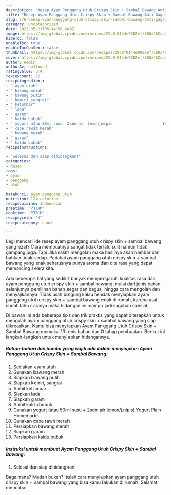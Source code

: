 ```yaml
---
description: "Resep Ayam Panggang Utuh Crispy Skin + Sambal Bawang Anti Gagal"
title: "Resep Ayam Panggang Utuh Crispy Skin + Sambal Bawang Anti Gagal"
slug: 276-resep-ayam-panggang-utuh-crispy-skin-sambal-bawang-anti-gagal
category: Uncategorized
date: 2022-05-21T05:44:50.643Z
image: https://img-global.cpcdn.com/recipes/29c8f0144e9002ef/680x482cq70/ayam-panggang-utuh-crispy-skin-sambal-bawang-foto-resep-utama.jpg
hideToc: false
enableToc: true
enableTocContent: false
thumbnail: https://img-global.cpcdn.com/recipes/29c8f0144e9002ef/680x482cq70/ayam-panggang-utuh-crispy-skin-sambal-bawang-foto-resep-utama.jpg
cover: https://img-global.cpcdn.com/recipes/29c8f0144e9002ef/680x482cq70/ayam-panggang-utuh-crispy-skin-sambal-bawang-foto-resep-utama.jpg
author: Admin
authorAv: notfound
ratingvalue: 3.4
reviewcount: 12
recipeingredient:
- " ayam utuh"
- " bawang merah"
- " bawang putih"
- " kemiri sangrai"
- " ketumbar"
- " lada"
- " garam"
- " kaldu bubuk"
- " yogurt atau 50ml susu  2sdm air lemonjnipis                      Yogurt Plain Homemade"
- " cabe rawit merah"
- " bawang merah"
- " garam"
- " kaldu bubuk"
recipeinstructions:

- "Selesai dan siap dihidangkan!"
categories:
- Resep
tags:
- ayam
- panggang
- utuh

katakunci: ayam panggang utuh 
nutrition: 124 calories
recipecuisine: Indonesian
preptime: "PT14M"
cooktime: "PT31M"
recipeyield: "4"
recipecategory: Lunch

---
```



Lagi mencari ide resep ayam panggang utuh crispy skin + sambal bawang yang lezat? Cara membuatnya sangat tidak terlalu sulit namun tidak gampang juga. Tapi Jika salah mengolah maka hasilnya akan hambar dan bahkan tidak sedap. Padahal ayam panggang utuh crispy skin + sambal bawang yang enak seharusnya punya aroma dan cita rasa yang dapat memancing selera kita.


Ada beberapa hal yang sedikit banyak mempengaruhi kualitas rasa dari ayam panggang utuh crispy skin + sambal bawang, mulai dari jenis bahan, selanjutnya pemilihan bahan segar dan bagus, hingga cara mengolah dan menyajikannya. Tidak usah bingung kalau hendak menyiapkan ayam panggang utuh crispy skin + sambal bawang enak di rumah, karena asal sudah tahu caranya maka hidangan ini mampu jadi suguhan spesial.




Di bawah ini ada beberapa tips dan trik praktis yang dapat diterapkan untuk mengolah ayam panggang utuh crispy skin + sambal bawang yang siap dikreasikan. Kamu bisa menyiapkan Ayam Panggang Utuh Crispy Skin + Sambal Bawang memakai 13 jenis bahan dan 0 tahap pembuatan. Berikut ini langkah-langkah untuk menyiapkan hidangannya.

<!--inarticleads1-->

##### Bahan-bahan dan bumbu yang wajib ada dalam menyiapkan Ayam Panggang Utuh Crispy Skin + Sambal Bawang:

1. Sediakan  ayam utuh
1. Gunakan  bawang merah
1. Siapkan  bawang putih
1. Siapkan  kemiri, sangrai
1. Ambil  ketumbar
1. Siapkan  lada
1. Siapkan  garam
1. Ambil  kaldu bubuk
1. Gunakan  yogurt (atau 50ml susu + 2sdm air lemon/j.nipis)                      Yogurt Plain Homemade
1. Gunakan  cabe rawit merah
1. Persiapkan  bawang merah
1. Siapkan  garam
1. Persiapkan  kaldu bubuk




<!--inarticleads2-->

##### Instruksi untuk membuat Ayam Panggang Utuh Crispy Skin + Sambal Bawang:


1. Selesai dan siap dihidangkan!



Bagaimana? Mudah bukan? Itulah cara menyiapkan ayam panggang utuh crispy skin + sambal bawang yang bisa kamu lakukan di rumah. Selamat mencoba!
